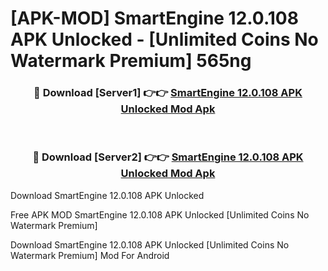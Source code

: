 # [APK-MOD] SmartEngine 12.0.108 APK Unlocked - [Unlimited Coins No Watermark Premium] 565ng



<div align="center">
<h3>🔴 Download [Server1] 👉👉 <a href="https://momento.my/?title=SmartEngine_12.0.108_APK_Unlocked">SmartEngine 12.0.108 APK Unlocked Mod Apk</a></h3><br>

<h3>🔴 Download [Server2] 👉👉 <a href="https://momento.my/?title=SmartEngine_12.0.108_APK_Unlocked">SmartEngine 12.0.108 APK Unlocked Mod Apk</a></h3>
</div>



Download SmartEngine 12.0.108 APK Unlocked 

Free APK MOD SmartEngine 12.0.108 APK Unlocked [Unlimited Coins No Watermark Premium]

Download SmartEngine 12.0.108 APK Unlocked [Unlimited Coins No Watermark Premium] Mod For Android
